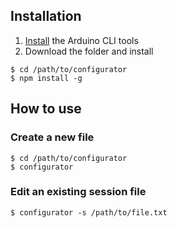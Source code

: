 ## Installation
1) [Install](https://arduino.github.io/arduino-cli/installation/) the Arduino CLI tools
2) Download the folder and install
```
$ cd /path/to/configurator
$ npm install -g
```

## How to use
### Create a new file
```
$ cd /path/to/configurator
$ configurator
```

### Edit an existing session file
```
$ configurator -s /path/to/file.txt
```

